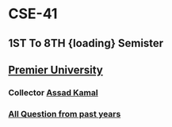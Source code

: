 # CSE-41
## 1ST To 8TH {loading} Semister
## [Premier University](https://puc.ac.bd/)
### Collector [Assad Kamal](https://www.facebook.com/assad.kamal007)

### [All Question from past years](https://play.google.com/store/apps/details?id=com.tanzim.pucquestionbot)
